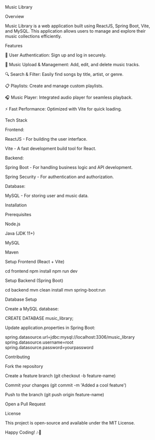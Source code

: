 Music Library

Overview

Music Library is a web application built using ReactJS, Spring Boot, Vite, and MySQL. This application allows users to manage and explore their music collections efficiently.

Features

🎵 User Authentication: Sign up and log in securely.

📂 Music Upload & Management: Add, edit, and delete music tracks.

🔍 Search & Filter: Easily find songs by title, artist, or genre.

📋 Playlists: Create and manage custom playlists.

🎧 Music Player: Integrated audio player for seamless playback.

⚡ Fast Performance: Optimized with Vite for quick loading.

Tech Stack

Frontend:

ReactJS - For building the user interface.

Vite - A fast development build tool for React.


Backend:

Spring Boot - For handling business logic and API development.

Spring Security - For authentication and authorization.

Database:

MySQL - For storing user and music data.

Installation

Prerequisites

Node.js

Java (JDK 11+)

MySQL

Maven

Setup Frontend (React + Vite)

cd frontend
npm install
npm run dev

Setup Backend (Spring Boot)

cd backend
mvn clean install
mvn spring-boot:run

Database Setup

Create a MySQL database:

CREATE DATABASE music_library;

Update application.properties in Spring Boot:

spring.datasource.url=jdbc:mysql://localhost:3306/music_library
spring.datasource.username=root
spring.datasource.password=yourpassword

Contributing

Fork the repository

Create a feature branch (git checkout -b feature-name)

Commit your changes (git commit -m 'Added a cool feature')

Push to the branch (git push origin feature-name)

Open a Pull Request

License

This project is open-source and available under the MIT License.

Happy Coding! 🎶🚀

